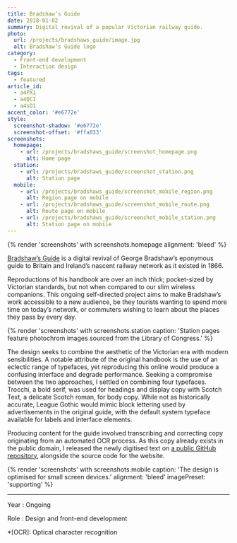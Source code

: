 ```yaml
---
title: Bradshaw’s Guide
date: 2018-01-02
summary: Digital revival of a popular Victorian railway guide.
photo:
  url: /projects/bradshaws_guide/image.jpg
  alt: Bradshaw’s Guide logo
category:
  - Front-end development
  - Interaction design
tags:
  - featured
article_id:
  - a4PX1
  - a4QC1
  - a4sD1
accent_color: '#e6772e'
style:
  screenshot-shadow: '#e6772e'
  screenshot-offset: '#ffa033'
screenshots:
  homepage:
    - url: /projects/bradshaws_guide/screenshot_homepage.png
      alt: Home page
  station:
    - url: /projects/bradshaws_guide/screenshot_station.png
      alt: Station page
  mobile:
    - url: /projects/bradshaws_guide/screenshot_mobile_region.png
      alt: Region page on mobile
    - url: /projects/bradshaws_guide/screenshot_mobile_route.png
      alt: Route page on mobile
    - url: /projects/bradshaws_guide/screenshot_mobile_station.png
      alt: Station page on mobile
---
```

{% render 'screenshots' with screenshots.homepage
  alignment: 'bleed'
%}

[Bradshaw’s Guide][1] is a digital revival of George Bradshaw’s eponymous guide to Britain and Ireland’s nascent railway network as it existed in 1866.

Reproductions of his handbook are over an inch thick; pocket-sized by Victorian standards, but not when compared to our slim wireless companions. This ongoing self-directed project aims to make Bradshaw’s work accessible to a new audience, be they tourists wanting to spend more time on today’s network, or commuters wishing to learn about the places they pass by every day.

{% render 'screenshots' with screenshots.station
  caption: 'Station pages feature photochrom images sourced from the Library of Congress.'
%}

The design seeks to combine the aesthetic of the Victorian era with modern sensibilities. A notable attribute of the original handbook is the use of an eclectic range of typefaces, yet reproducing this online would produce a confusing interface and degrade performance. Seeking a compromise between the two approaches, I settled on combining four typefaces. Trocchi, a bold serif, was used for headings and display copy with Scotch Text, a delicate Scotch roman, for body copy. While not as historically accurate, League Gothic would mimic block lettering used by advertisements in the original guide, with the default system typeface available for labels and interface elements.

Producing content for the guide involved transcribing and correcting copy originating from an automated OCR process. As this copy already exists in the public domain, I released the newly digitised text on [a public GitHub repository][2], alongside the source code for the website.

{% render 'screenshots' with screenshots.mobile
  caption: 'The design is optimised for small screen devices.'
  alignment: 'bleed'
  imagePreset: 'supporting'
%}

---

Year
: Ongoing

Role
: Design and front-end development

[1]: https://bradshaws.guide
[2]: https://github.com/bradshawsguide

*[OCR]: Optical character recognition
